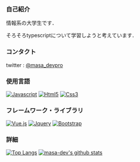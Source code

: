 <!--### Hi there 👋


**masa-dev/masa-dev** is a ✨ _special_ ✨ repository because its `README.md` (this file) appears on your GitHub profile.

Here are some ideas to get you started:

- 🔭 I’m currently working on ...
- 🌱 I’m currently learning ...
- 👯 I’m looking to collaborate on ...
- 🤔 I’m looking for help with ...
- 💬 Ask me about ...
- 📫 How to reach me: ...
- 😄 Pronouns: ...
- ⚡ Fun fact: ...
-->

### 自己紹介
情報系の大学生です．

そろそろtypescriptについて学習しようと考えています．

### コンタクト
twitter : [@masa_devpro](https://twitter.com/masa_devpro)

### 使用言語
[![Javascript](https://img.shields.io/badge/-Javascript-blue.svg?logo=javascript&style=popout)](https://developer.mozilla.org/ja/docs/Web/JavaScript)
[![Html5](https://img.shields.io/badge/-Html5-252525.svg?logo=html5&style=popout)](https://developer.mozilla.org/ja/docs/Web/HTML)
[![Css3](https://img.shields.io/badge/-Css3-blue.svg?logo=css3&style=popout)](https://developer.mozilla.org/ja/docs/Web/CSS)

### フレームワーク・ライブラリ
[![Vue.js](https://img.shields.io/badge/-Vue.js-lightcyan.svg?logo=vue.js&style=popout)](https://jp.vuejs.org/)
[![Jquery](https://img.shields.io/badge/-Jquery-0769AD.svg?logo=jquery&style=popout)](https://jquery.com/)
[![Bootstrap](https://img.shields.io/badge/-Bootstrap-563D7C.svg?logo=bootstrap&style=popout)](https://getbootstrap.jp/)

### 詳細
[![Top Langs](https://github-readme-stats.vercel.app/api/top-langs/?username=masa-dev&langs_count=8&theme=gruvbox)](https://github.com/masa-dev/)
[![masa-dev's github stats](https://github-readme-stats.vercel.app/api?username=masa-dev&show_icons=true&theme=gruvbox)](https://github.com/masa-dev/)
